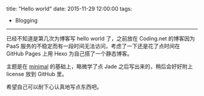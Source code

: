 title: "Hello world"
date:  2015-11-29 12:00:00
tags:
- Blogging
---
已经不知道是第几次为博客写 hello world 了，之前放在 Coding.net 的博客因为 PaaS 服务的不稳定而有一段时间无法访问，考虑了一下还是花了点时间在 GitHub Pages 上用 Hexo 为自己搭了一个静态博客。

主题是在 [minimal][1] 的基础上，略微学了点 Jade 之后写出来的，稍后会好好附上 license 放到 GitHub 里。

希望自己可以耐下心认真地写点东西吧。

[1]: https://github.com/orderedlist/minimal
